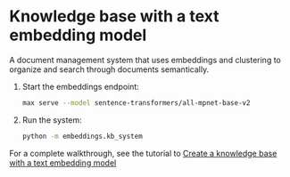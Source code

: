 # Knowledge base with a text embedding model

A document management system that uses embeddings and clustering to organize and
search through documents semantically.

1. Start the embeddings endpoint:

    ```bash
    max serve --model sentence-transformers/all-mpnet-base-v2
    ```

1. Run the system:

    ```bash
    python -m embeddings.kb_system
    ```

For a complete walkthrough, see the tutorial to [Create a knowledge base with a
text embedding
model](https://docs.modular.com/max/tutorials/run-embeddings-with-max-serve)
